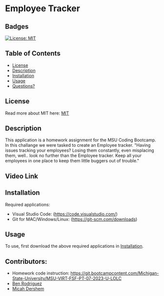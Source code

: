 # Employee Tracker
## Badges

[![License: MIT](https://img.shields.io/badge/License-MIT-yellow.svg)](https://opensource.org/licenses/MIT)

## Table of Contents

- [License](#license)
- [Description](#description)
- [Installation](#installation)
- [Usage](#usage)
- [Questions?](#questions)

## License

Read more about MIT here:
[MIT](https://opensource.org/licenses/MIT)

## Description

This application is a homework assignment for the MSU Coding Bootcamp. In this challange we were tasked to create an Employee tracker.
"Having issues tracking your employees? Losing them constantly, even misplacing them, well.. look no further than the Employee tracker. Keep all your employees in one place to keep them little buggers out of trouble."

## Video Link


## Installation

Required applications:
- Visual Studio Code: (https://code.visualstudio.com/)
- Git for MAC/Windows/Linux: (https://git-scm.com/downloads)

## Usage

To use, first download the above required applications in [Installation](#installation).


## Contributors:
- Homework code  instruction: https://git.bootcampcontent.com/Michigan-State-University/MSU-VIRT-FSF-PT-07-2023-U-LOLC
- [Ben Rodriguez](https://github.com/benrodriguezmoran)
- [Micah Dershem](https://github.com/G303K)